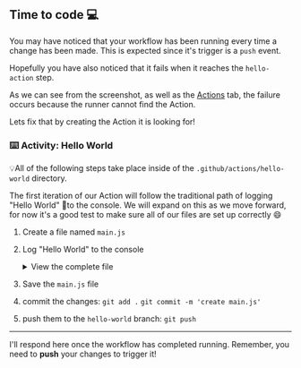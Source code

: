 ## Time to code 💻

You may have noticed that your workflow has been running every time a change has been made.  This is expected since it's trigger is a `push` event.

Hopefully you have also noticed that it fails when it reaches the `hello-action` step.

As we can see from the screenshot, as well as the [Actions]({{actionsUrl}}) tab, the failure occurs because the runner cannot find the Action.  

Lets fix that by creating the Action it is looking for!

### :keyboard: Activity: Hello World

💡All of the following steps take place inside of the `.github/actions/hello-world` directory. 

The first iteration of our Action will follow the traditional path of logging "Hello World" 👋to the console.  We will expand on this as we move forward, for now it's a good test to make sure all of our files are set up correctly 😄

1. Create a file named `main.js`
2. Log "Hello World" to the console
    <details><summary>View the complete file</summary>

    ```javascript
    console.log("Hello World")
    ```
    </details>


3. Save the `main.js` file
4. commit the changes:
   `git add .`
   `git commit -m 'create main.js'`
5. push them to the `hello-world` branch:
   `git push`

---
I'll respond here once the workflow has completed running.  Remember, you need to **push** your changes to trigger it!